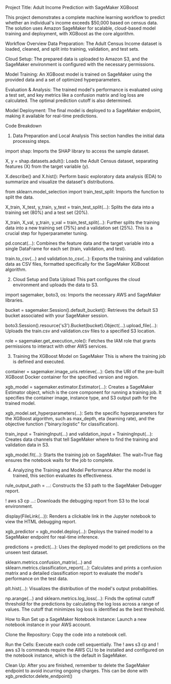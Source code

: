 Project Title: Adult Income Prediction with SageMaker XGBoost

This project demonstrates a complete machine learning workflow to predict whether an individual's income exceeds $50,000 based on census data. The solution uses Amazon SageMaker for scalable, cloud-based model training and deployment, with XGBoost as the core algorithm.

Workflow Overview
Data Preparation: The Adult Census Income dataset is loaded, cleaned, and split into training, validation, and test sets.

Cloud Setup: The prepared data is uploaded to Amazon S3, and the SageMaker environment is configured with the necessary permissions.

Model Training: An XGBoost model is trained on SageMaker using the provided data and a set of optimized hyperparameters.

Evaluation & Analysis: The trained model's performance is evaluated using a test set, and key metrics like a confusion matrix and log loss are calculated. The optimal prediction cutoff is also determined.

Model Deployment: The final model is deployed to a SageMaker endpoint, making it available for real-time predictions.

Code Breakdown
1. Data Preparation and Local Analysis
This section handles the initial data processing steps.

import shap: Imports the SHAP library to access the sample dataset.

X, y = shap.datasets.adult(): Loads the Adult Census dataset, separating features (X) from the target variable (y).

X.describe() and X.hist(): Perform basic exploratory data analysis (EDA) to summarize and visualize the dataset's distributions.

from sklearn.model_selection import train_test_split: Imports the function to split the data.

X_train, X_test, y_train, y_test = train_test_split(...): Splits the data into a training set (80%) and a test set (20%).

X_train, X_val, y_train, y_val = train_test_split(...): Further splits the training data into a new training set (75%) and a validation set (25%). This is a crucial step for hyperparameter tuning.

pd.concat(...): Combines the feature data and the target variable into a single DataFrame for each set (train, validation, and test).

train.to_csv(...) and validation.to_csv(...): Exports the training and validation data as CSV files, formatted specifically for the SageMaker XGBoost algorithm.

2. Cloud Setup and Data Upload
This part configures the cloud environment and uploads the data to S3.

import sagemaker, boto3, os: Imports the necessary AWS and SageMaker libraries.

bucket = sagemaker.Session().default_bucket(): Retrieves the default S3 bucket associated with your SageMaker session.

boto3.Session().resource('s3').Bucket(bucket).Object(...).upload_file(...): Uploads the train.csv and validation.csv files to a specified S3 location.

role = sagemaker.get_execution_role(): Fetches the IAM role that grants permissions to interact with other AWS services.

3. Training the XGBoost Model on SageMaker
This is where the training job is defined and executed.

container = sagemaker.image_uris.retrieve(...): Gets the URI of the pre-built XGBoost Docker container for the specified version and region.

xgb_model = sagemaker.estimator.Estimator(...): Creates a SageMaker Estimator object, which is the core component for running a training job. It specifies the container image, instance type, and S3 output path for the trained model.

xgb_model.set_hyperparameters(...): Sets the specific hyperparameters for the XGBoost algorithm, such as max_depth, eta (learning rate), and the objective function ("binary:logistic" for classification).

train_input = TrainingInput(...) and validation_input = TrainingInput(...): Creates data channels that tell SageMaker where to find the training and validation data in S3.

xgb_model.fit(...): Starts the training job on SageMaker. The wait=True flag ensures the notebook waits for the job to complete.

4. Analyzing the Training and Model Performance
After the model is trained, this section evaluates its effectiveness.

rule_output_path = ...: Constructs the S3 path to the SageMaker Debugger report.

! aws s3 cp ...: Downloads the debugging report from S3 to the local environment.

display(FileLink(...)): Renders a clickable link in the Jupyter notebook to view the HTML debugging report.

xgb_predictor = xgb_model.deploy(...): Deploys the trained model to a SageMaker endpoint for real-time inference.

predictions = predict(...): Uses the deployed model to get predictions on the unseen test dataset.

sklearn.metrics.confusion_matrix(...) and sklearn.metrics.classification_report(...): Calculates and prints a confusion matrix and a detailed classification report to evaluate the model's performance on the test data.

plt.hist(...): Visualizes the distribution of the model's output probabilities.

np.arange(...) and sklearn.metrics.log_loss(...): Finds the optimal cutoff threshold for the predictions by calculating the log loss across a range of values. The cutoff that minimizes log loss is identified as the best threshold.

How to Run
Set up a SageMaker Notebook Instance: Launch a new notebook instance in your AWS account.

Clone the Repository: Copy the code into a notebook cell.

Run the Cells: Execute each code cell sequentially. The ! aws s3 cp and ! aws s3 ls commands require the AWS CLI to be installed and configured on the notebook instance, which is the default in SageMaker.

Clean Up: After you are finished, remember to delete the SageMaker endpoint to avoid incurring ongoing charges. This can be done with xgb_predictor.delete_endpoint()
